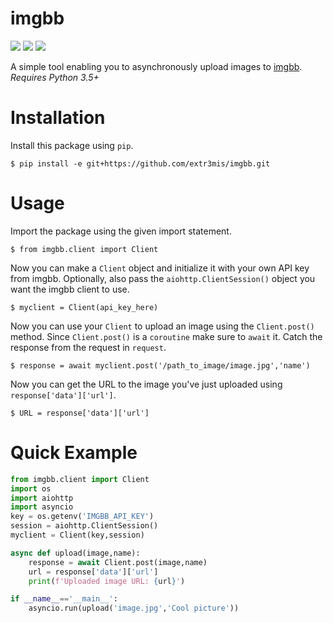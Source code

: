 # imgbb

<img src='https://img.shields.io/badge/Python-3.5+-blue'> <img src='https://img.shields.io/badge/license-MIT-green'> <img src='https://img.shields.io/badge/async-enabled-blue'>

A simple tool enabling you to asynchronously upload images to <a href='https://www.imgbb.com'>imgbb</a>.
_Requires Python 3.5+_

# Installation

Install this package using `pip`.
```console
$ pip install -e git+https://github.com/extr3mis/imgbb.git
```

# Usage
Import the package using the given import statement.
```console
$ from imgbb.client import Client
```
Now you can make a `Client` object and initialize it with your own API key from imgbb. Optionally, also pass the `aiohttp.ClientSession()` object you want the imgbb client to use.
```console
$ myclient = Client(api_key_here)
```
Now you can use your `Client` to upload an image using the `Client.post()` method. Since `Client.post()` is a `coroutine` make sure to `await` it. Catch the response from the request in `request`.
```console
$ response = await myclient.post('/path_to_image/image.jpg','name')
```
Now you can get the URL to the image you've just uploaded using `response['data']['url']`.
```console
$ URL = response['data']['url']
```

# Quick Example
```py
from imgbb.client import Client
import os
import aiohttp
import asyncio
key = os.getenv('IMGBB_API_KEY')
session = aiohttp.ClientSession()
myclient = Client(key,session)

async def upload(image,name):
    response = await Client.post(image,name)
    url = response['data']['url']
    print(f'Uploaded image URL: {url}')

if __name__=='__main__':
    asyncio.run(upload('image.jpg','Cool picture'))
```
